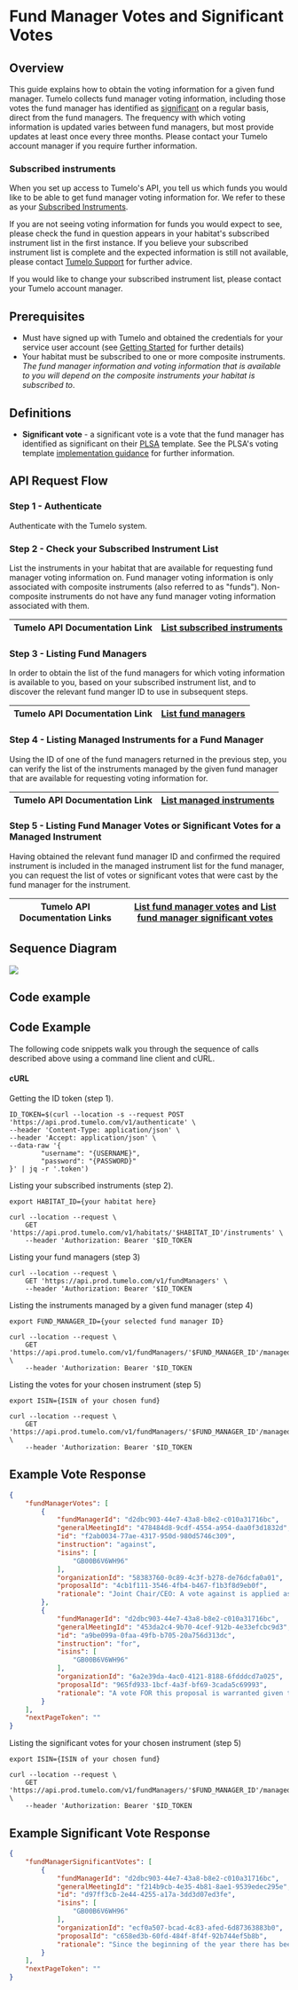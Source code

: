 # Fund Manager Votes and Significant Votes

## Overview

This guide explains how to obtain the voting information for a given fund manager. Tumelo collects fund manager voting information, including those votes the fund manager has identified as [significant](#definitions) on a regular basis, direct from the fund managers. The frequency with which voting information is updated varies between fund managers, but most provide updates at least once every three months. Please contact your Tumelo account manager if you require further information.

### Subscribed instruments

When you set up access to Tumelo's API, you tell us which funds you would like to be able to get fund manager voting information for. We refer to these as your [Subscribed Instruments](https://docs.tumelo.com/#section/Subscribed-Instruments). 

If you are not seeing voting information for funds you would expect to see, please check the fund in question appears in your habitat's subscribed instrument list in the first instance. If you believe your subscribed instrument list is complete and the expected information is still not available, please contact [Tumelo Support](mailto:support@tumelo.com) for further advice.

If you would like to change your subscribed instrument list, please contact your Tumelo account manager.

## Prerequisites

* Must have signed up with Tumelo and obtained the credentials for your service user account (see [Getting Started](../Getting_Started/README.md) for further details)
* Your habitat must be subscribed to one or more composite instruments. _The fund manager information and voting information that is available to you will depend on the composite instruments your habitat is subscribed to_. 

## Definitions

* **Significant vote** - a significant vote is a vote that the fund manager has identified as significant on their [PLSA](https://www.plsa.co.uk) template. See the PLSA's voting template [implementation guidance](https://www.plsa.co.uk/Policy-and-Research/Document-library/Implementation-Statement-guidance-for-trustees) for further information.

## API Request Flow

### Step 1 - Authenticate

Authenticate with the Tumelo system.

### Step 2 - Check your Subscribed Instrument List

List the instruments in your habitat that are available for requesting fund manager voting information on. Fund manager voting information is only associated with composite instruments (also referred to as "funds"). Non-composite instruments do not have any fund manager voting information associated with them.

| Tumelo API Documentation Link | [List subscribed instruments](https://docs.tumelo.com/#section/Subscribed-Instruments) |
|-------------------------------|----------------------------------------------------------------------------------------|

### Step 3 - Listing Fund Managers

In order to obtain the list of the fund managers for which voting information is available to you, based on your subscribed instrument list, and to discover the relevant fund manger ID to use in subsequent steps.

| Tumelo API Documentation Link | [List fund managers](https://docs.tumelo.com/#operation/listFundManagers) |
|-------------------------------|----------------------------------------------------------------------------------------|

### Step 4 - Listing Managed Instruments for a Fund Manager

Using the ID of one of the fund managers returned in the previous step, you can verify the list of the instruments managed by the given fund manager that are available for requesting voting information for.

| Tumelo API Documentation Link | [List managed instruments](https://docs.tumelo.com/#operation/listManagedInstruments) |
|-------------------------------|----------------------------------------------------------------------------------------|

### Step 5 - Listing Fund Manager Votes or Significant Votes for a Managed Instrument

Having obtained the relevant fund manager ID and confirmed the required instrument is included in the managed instrument list for the fund manager, you can request the list of votes or significant votes that were cast by the fund manager for the instrument.

| Tumelo API Documentation Links | [List fund manager votes](https://docs.tumelo.com/#operation/listFundManagerVotes) and [List fund manager significant votes](https://docs.tumelo.com/#operation/listFundManagerSignificantVotes) |
|-------------------------------| -------------------------------------------------------------------------|

## Sequence Diagram

[![](https://mermaid.ink/img/eyJjb2RlIjoic2VxdWVuY2VEaWFncmFtXG4gICAgQVBJIFVzZXItPj4rVHVtZWxvIEFQSTogQWNxdWlyZSBBY2Nlc3MgVG9rZW5cbiAgICBOb3RlIG92ZXIgQVBJIFVzZXIsVHVtZWxvIEFQSTogUG9zdCAvdjEvYXV0aGVudGljYXRlXG4gICAgVHVtZWxvIEFQSS0tPj4tQVBJIFVzZXI6IEFjY2VzcyBUb2tlblxuICAgIEFQSSBVc2VyLT4-K1R1bWVsbyBBUEk6IExpc3QgU3Vic2NyaWJlZCBJbnN0cnVtZW50c1xuICAgIE5vdGUgb3ZlciBBUEkgVXNlcixUdW1lbG8gQVBJOiBHZXQgL3YxL2hhYml0YXRzL3toYWJpdGF0SWR9L2luc3RydW1lbnRzXG4gICAgVHVtZWxvIEFQSS0tPj4tQVBJIFVzZXI6IExpc3Qgb2YgU3Vic2NyaWJlZCBJbnN0cnVtZW50c1xuICAgIEFQSSBVc2VyLT4-K1R1bWVsbyBBUEk6IExpc3QgRnVuZCBNYW5hZ2Vyc1xuICAgIE5vdGUgb3ZlciBBUEkgVXNlcixUdW1lbG8gQVBJOiBHZXQgL3YxL2Z1bmRNYW5hZ2Vyc1xuICAgIFR1bWVsbyBBUEktLT4-LUFQSSBVc2VyOiBMaXN0IG9mIEZ1bmQgTWFuYWdlcnNcbiAgICBBUEkgVXNlci0-PitUdW1lbG8gQVBJOiBMaXN0IE1hbmFnZWQgSW5zdHJ1bWVudHNcbiAgICBOb3RlIG92ZXIgQVBJIFVzZXIsVHVtZWxvIEFQSTogR2V0IC92MS9mdW5kTWFuYWdlcnMve2Z1bmRNYW5hZ2VySWR9L21hbmFnZWRJbnN0cnVtZW50c1xuICAgIFR1bWVsbyBBUEktLT4-LUFQSSBVc2VyOiBMaXN0IG9mIE1hbmFnZWQgSW5zdHJ1bWVudHNcbiAgICBBUEkgVXNlci0-PitUdW1lbG8gQVBJOiBSZXF1ZXN0IFZvdGVzIGZvciBNYW5hZ2VkIEluc3RydW1lbnRcbiAgICBOb3RlIG92ZXIgQVBJIFVzZXIsVHVtZWxvIEFQSTogR2V0IC92MS9mdW5kTWFuYWdlcnMve2Z1bmRNYW5hZ2VySWR9L21hbmFnZWRJbnN0cnVtZW50cy97aXNpbn0vdm90ZXNcbiAgICBUdW1lbG8gQVBJLS0-Pi1BUEkgVXNlcjogVm90ZXMgZm9yIE1hbmFnZWQgSW5zdHJ1bWVudCIsIm1lcm1haWQiOnsidGhlbWUiOiJiYXNlIiwic2VxdWVuY2UiOnsibWlycm9yQWN0b3JzIjpmYWxzZSwic2hvd1NlcXVlbmNlTnVtYmVycyI6ZmFsc2V9fSwidXBkYXRlRWRpdG9yIjpmYWxzZSwiYXV0b1N5bmMiOnRydWUsInVwZGF0ZURpYWdyYW0iOmZhbHNlfQ)](https://mermaid-js.github.io/mermaid-live-editor/edit#eyJjb2RlIjoic2VxdWVuY2VEaWFncmFtXG4gICAgQVBJIFVzZXItPj4rVHVtZWxvIEFQSTogQWNxdWlyZSBBY2Nlc3MgVG9rZW5cbiAgICBOb3RlIG92ZXIgQVBJIFVzZXIsVHVtZWxvIEFQSTogUG9zdCAvdjEvYXV0aGVudGljYXRlXG4gICAgVHVtZWxvIEFQSS0tPj4tQVBJIFVzZXI6IEFjY2VzcyBUb2tlblxuICAgIEFQSSBVc2VyLT4-K1R1bWVsbyBBUEk6IExpc3QgU3Vic2NyaWJlZCBJbnN0cnVtZW50c1xuICAgIE5vdGUgb3ZlciBBUEkgVXNlcixUdW1lbG8gQVBJOiBHZXQgL3YxL2hhYml0YXRzL3toYWJpdGF0SWR9L2luc3RydW1lbnRzXG4gICAgVHVtZWxvIEFQSS0tPj4tQVBJIFVzZXI6IExpc3Qgb2YgU3Vic2NyaWJlZCBJbnN0cnVtZW50c1xuICAgIEFQSSBVc2VyLT4-K1R1bWVsbyBBUEk6IExpc3QgRnVuZCBNYW5hZ2Vyc1xuICAgIE5vdGUgb3ZlciBBUEkgVXNlcixUdW1lbG8gQVBJOiBHZXQgL3YxL2Z1bmRNYW5hZ2Vyc1xuICAgIFR1bWVsbyBBUEktLT4-LUFQSSBVc2VyOiBMaXN0IG9mIEZ1bmQgTWFuYWdlcnNcbiAgICBBUEkgVXNlci0-PitUdW1lbG8gQVBJOiBMaXN0IE1hbmFnZWQgSW5zdHJ1bWVudHNcbiAgICBOb3RlIG92ZXIgQVBJIFVzZXIsVHVtZWxvIEFQSTogR2V0IC92MS9mdW5kTWFuYWdlcnMve2Z1bmRNYW5hZ2VySWR9L21hbmFnZWRJbnN0cnVtZW50c1xuICAgIFR1bWVsbyBBUEktLT4-LUFQSSBVc2VyOiBMaXN0IG9mIE1hbmFnZWQgSW5zdHJ1bWVudHNcbiAgICBBUEkgVXNlci0-PitUdW1lbG8gQVBJOiBSZXF1ZXN0IFZvdGVzIGZvciBNYW5hZ2VkIEluc3RydW1lbnRcbiAgICBOb3RlIG92ZXIgQVBJIFVzZXIsVHVtZWxvIEFQSTogR2V0IC92MS9mdW5kTWFuYWdlcnMve2Z1bmRNYW5hZ2VySWR9L21hbmFnZWRJbnN0cnVtZW50cy97aXNpbn0vdm90ZXNcbiAgICBUdW1lbG8gQVBJLS0-Pi1BUEkgVXNlcjogVm90ZXMgZm9yIE1hbmFnZWQgSW5zdHJ1bWVudCIsIm1lcm1haWQiOiJ7XG4gIFwidGhlbWVcIjogXCJiYXNlXCIsXG4gIFwic2VxdWVuY2VcIjoge1xuICAgICAgXCJtaXJyb3JBY3RvcnNcIjogZmFsc2UsXG4gICAgICBcInNob3dTZXF1ZW5jZU51bWJlcnNcIjogZmFsc2VcbiAgfVxufSIsInVwZGF0ZUVkaXRvciI6ZmFsc2UsImF1dG9TeW5jIjp0cnVlLCJ1cGRhdGVEaWFncmFtIjpmYWxzZX0)

## Code example

## Code Example

The following code snippets walk you through the sequence of calls described above using a command line client and cURL.

#### cURL

Getting the ID token (step 1).

```shell
ID_TOKEN=$(curl --location -s --request POST 'https://api.prod.tumelo.com/v1/authenticate' \
--header 'Content-Type: application/json' \
--header 'Accept: application/json' \
--data-raw '{
        "username": "{USERNAME}",
        "password": "{PASSWORD}"
}' | jq -r '.token')
```

Listing your subscribed instruments (step 2).

```shell
export HABITAT_ID={your habitat here}

curl --location --request \
	GET 'https://api.prod.tumelo.com/v1/habitats/'$HABITAT_ID'/instruments' \
    --header 'Authorization: Bearer '$ID_TOKEN
```
Listing your fund managers (step 3)

```shell
curl --location --request \
	GET 'https://api.prod.tumelo.com/v1/fundManagers' \
    --header 'Authorization: Bearer '$ID_TOKEN
```

Listing the instruments managed by a given fund manager (step 4)
```shell
export FUND_MANAGER_ID={your selected fund manager ID}

curl --location --request \
	GET 'https://api.prod.tumelo.com/v1/fundManagers/'$FUND_MANAGER_ID'/managedInstruments' \
    --header 'Authorization: Bearer '$ID_TOKEN
```

Listing the votes for your chosen instrument (step 5)
```shell
export ISIN={ISIN of your chosen fund}

curl --location --request \
	GET 'https://api.prod.tumelo.com/v1/fundManagers/'$FUND_MANAGER_ID'/managedInstruments/'$ISIN'/votes' \
    --header 'Authorization: Bearer '$ID_TOKEN
```

## Example Vote Response

```json
{
    "fundManagerVotes": [
        {
            "fundManagerId": "d2dbc903-44e7-43a8-b8e2-c010a31716bc",
            "generalMeetingId": "478484d8-9cdf-4554-a954-daa0f3d1832d",
            "id": "f2ab0034-77ae-4317-950d-980d5746c309",
            "instruction": "against",
            "isins": [
                "GB00B6V6WH96"
            ],
            "organizationId": "58383760-0c89-4c3f-b278-de76dcfa0a01",
            "proposalId": "4cb1f111-3546-4fb4-b467-f1b3f8d9eb0f",
            "rationale": "Joint Chair/CEO: A vote against is applied as LGIM expects companies to separate the roles of Chair and CEO due to risk management and oversight.Board mandates: A vote against is applied as LGIM expects a CEO or Non-Executive Directors not to hold too many external roles to ensure they can undertake their duties effectively."
        },
        {
            "fundManagerId": "d2dbc903-44e7-43a8-b8e2-c010a31716bc",
            "generalMeetingId": "453da2c4-9b70-4cef-912b-4e33efcbc9d3",
            "id": "a9be099a-0faa-49fb-b705-20a756d313dc",
            "instruction": "for",
            "isins": [
                "GB00B6V6WH96"
            ],
            "organizationId": "6a2e39da-4ac0-4121-8188-6fdddcd7a025",
            "proposalId": "965fd933-1bcf-4a3f-bf69-3cada5c69993",
            "rationale": "A vote FOR this proposal is warranted given that elimination of the supermajority vote requirement would enhance shareholder rights."
        }
    ],
    "nextPageToken": ""
}
```


Listing the significant votes for your chosen instrument (step 5)
```shell
export ISIN={ISIN of your chosen fund}

curl --location --request \
	GET 'https://api.prod.tumelo.com/v1/fundManagers/'$FUND_MANAGER_ID'/managedInstruments/'$ISIN'/significantVotes' \
    --header 'Authorization: Bearer '$ID_TOKEN
```

## Example Significant Vote Response

```json
{
    "fundManagerSignificantVotes": [
        {
            "fundManagerId": "d2dbc903-44e7-43a8-b8e2-c010a31716bc",
            "generalMeetingId": "f214b9cb-4e35-4b81-8ae1-9539edec295e",
            "id": "d97ff3cb-2e44-4255-a17a-3dd3d07ed3fe",
            "isins": [
                "GB00B6V6WH96"
            ],
            "organizationId": "ecf0a507-bcad-4c83-afed-6d87363883b0",
            "proposalId": "c658ed3b-60fd-484f-8f4f-92b744ef5b8b",
            "rationale": "Since the beginning of the year there has been significant client interest in our voting intentions and engagement activities in relation to the 2020 Barclays AGM. We thank our clients for their patience and understanding while we undertook sensitive discussions and negotiations in private. We consider the outcome to be extremely positive for all parties: Barclays, ShareAction and long-term asset owners such as our clients."
        }
    ],
    "nextPageToken": ""
}
```